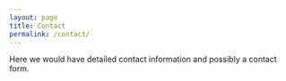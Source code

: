 ```yaml
---
layout: page
title: Contact
permalink: /contact/
---
```


Here we would have detailed contact information and possibly a contact form.
